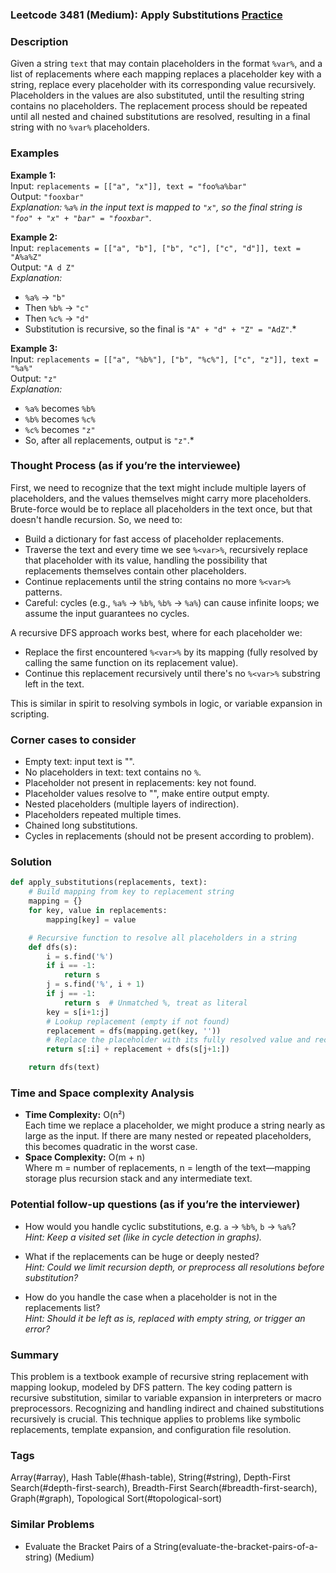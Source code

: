 ### Leetcode 3481 (Medium): Apply Substitutions [Practice](https://leetcode.com/problems/apply-substitutions)

### Description  
Given a string `text` that may contain placeholders in the format `%var%`, and a list of replacements where each mapping replaces a placeholder key with a string, replace every placeholder with its corresponding value recursively. Placeholders in the values are also substituted, until the resulting string contains no placeholders. The replacement process should be repeated until all nested and chained substitutions are resolved, resulting in a final string with no `%var%` placeholders.

### Examples  

**Example 1:**  
Input: `replacements = [["a", "x"]], text = "foo%a%bar"`  
Output: `"fooxbar"`  
*Explanation: `%a%` in the input text is mapped to `"x"`, so the final string is `"foo" + "x" + "bar" = "fooxbar"`.*

**Example 2:**  
Input: `replacements = [["a", "b"], ["b", "c"], ["c", "d"]], text = "A%a%Z"`  
Output: `"A d Z"`  
*Explanation:*
- `%a%` → `"b"`
- Then `%b%` → `"c"`
- Then `%c%` → `"d"`
- Substitution is recursive, so the final is `"A" + "d" + "Z" = "AdZ"`.*

**Example 3:**  
Input: `replacements = [["a", "%b%"], ["b", "%c%"], ["c", "z"]], text = "%a%"`  
Output: `"z"`  
*Explanation:*
- `%a%` becomes `%b%`
- `%b%` becomes `%c%`
- `%c%` becomes `"z"`
- So, after all replacements, output is `"z"`.*

### Thought Process (as if you’re the interviewee)  
First, we need to recognize that the text might include multiple layers of placeholders, and the values themselves might carry more placeholders. Brute-force would be to replace all placeholders in the text once, but that doesn't handle recursion. So, we need to:
- Build a dictionary for fast access of placeholder replacements.
- Traverse the text and every time we see `%<var>%`, recursively replace that placeholder with its value, handling the possibility that replacements themselves contain other placeholders.
- Continue replacements until the string contains no more `%<var>%` patterns.
- Careful: cycles (e.g., `%a%` → `%b%`, `%b%` → `%a%`) can cause infinite loops; we assume the input guarantees no cycles.

A recursive DFS approach works best, where for each placeholder we:
- Replace the first encountered `%<var>%` by its mapping (fully resolved by calling the same function on its replacement value).
- Continue this replacement recursively until there's no `%<var>%` substring left in the text.

This is similar in spirit to resolving symbols in logic, or variable expansion in scripting.

### Corner cases to consider  
- Empty text: input text is "".
- No placeholders in text: text contains no `%`.
- Placeholder not present in replacements: key not found.
- Placeholder values resolve to "", make entire output empty.
- Nested placeholders (multiple layers of indirection).
- Placeholders repeated multiple times.
- Chained long substitutions.
- Cycles in replacements (should not be present according to problem).

### Solution

```python
def apply_substitutions(replacements, text):
    # Build mapping from key to replacement string
    mapping = {}
    for key, value in replacements:
        mapping[key] = value

    # Recursive function to resolve all placeholders in a string
    def dfs(s):
        i = s.find('%')
        if i == -1:
            return s
        j = s.find('%', i + 1)
        if j == -1:
            return s  # Unmatched %, treat as literal
        key = s[i+1:j]
        # Lookup replacement (empty if not found)
        replacement = dfs(mapping.get(key, ''))
        # Replace the placeholder with its fully resolved value and recurse
        return s[:i] + replacement + dfs(s[j+1:])

    return dfs(text)
```

### Time and Space complexity Analysis  

- **Time Complexity:** O(n²)  
  Each time we replace a placeholder, we might produce a string nearly as large as the input. If there are many nested or repeated placeholders, this becomes quadratic in the worst case.
- **Space Complexity:** O(m + n)  
  Where m = number of replacements, n = length of the text—mapping storage plus recursion stack and any intermediate text.

### Potential follow-up questions (as if you’re the interviewer)  

- How would you handle cyclic substitutions, e.g. `a` → `%b%`, `b` → `%a%`?  
  *Hint: Keep a visited set (like in cycle detection in graphs).*

- What if the replacements can be huge or deeply nested?  
  *Hint: Could we limit recursion depth, or preprocess all resolutions before substitution?*

- How do you handle the case when a placeholder is not in the replacements list?  
  *Hint: Should it be left as is, replaced with empty string, or trigger an error?*

### Summary
This problem is a textbook example of recursive string replacement with mapping lookup, modeled by DFS pattern. The key coding pattern is recursive substitution, similar to variable expansion in interpreters or macro preprocessors. Recognizing and handling indirect and chained substitutions recursively is crucial. This technique applies to problems like symbolic replacements, template expansion, and configuration file resolution.

### Tags
Array(#array), Hash Table(#hash-table), String(#string), Depth-First Search(#depth-first-search), Breadth-First Search(#breadth-first-search), Graph(#graph), Topological Sort(#topological-sort)

### Similar Problems
- Evaluate the Bracket Pairs of a String(evaluate-the-bracket-pairs-of-a-string) (Medium)